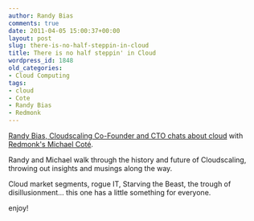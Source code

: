 ```yaml
---
author: Randy Bias
comments: true
date: 2011-04-05 15:00:37+00:00
layout: post
slug: there-is-no-half-steppin-in-cloud
title: There is no half steppin' in Cloud
wordpress_id: 1848
old_categories:
- Cloud Computing
tags:
- cloud
- Cote
- Randy Bias
- Redmonk
---
```


[Randy Bias, Cloudscaling Co-Founder and CTO chats about cloud](http://www.redmonk.com/cote/2011/04/04/there-is-no-half-steppin-in-cloud-guest-randy-bias-of-cloudscaling-it-management-and-cloud-podcast-087/) with [Redmonk's Michael Coté](http://www.redmonk.com/cote/).

Randy and Michael walk through the history and future of Cloudscaling, throwing out insights and musings along the way.

Cloud market segments, rogue IT, Starving the Beast, the trough of disillusionment... this one has a little something for everyone.





enjoy!

